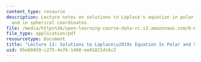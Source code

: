```yaml
---
content_type: resource
description: Lecture notes on solutions to Laplace's equation in polar coordinates,
  and in spherical coordinates.
file: /media/https%3A/open-learning-course-data-rc.s3.amazonaws.com/6-641-electromagnetic-fields-forces-and-motion-spring-2009/95e68459c2754e761460ee01821dc6c2_MIT6_641s09_lec11.pdf
file_type: application/pdf
resourcetype: Document
title: "Lecture 11: Solutions to Laplace\u2019s Equation In Polar and Spherical Coordinates"
uid: 95e68459-c275-4e76-1460-ee01821dc6c2
---
```

